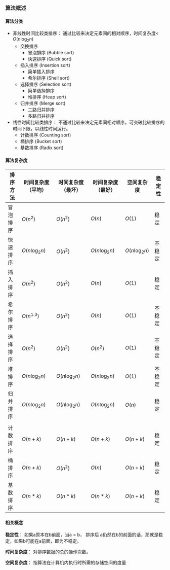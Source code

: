 ### 算法概述

#### 算法分类

- 非线性时间比较类排序： 通过比较来决定元素间的相对顺序，时间复杂度< $O(n\log_2n)$
  - 交换排序
    - 冒泡排序 (Bubble sort)
    - 快速排序 (Quick sort)
  - 插入排序 (Insertion sort)
    - 简单插入排序 
    - 希尔排序 (Shell sort)
  - 选择排序 (Selection sort)
    - 简单选择排序
    - 堆排序 (Heap sort)
  - 归并排序 (Merge sort)
    - 二路归并排序 
    - 多路归并排序 
- 线性时间比较类排序： 不通过比较来决定元素间相对顺序，可突破比较排序的时间下限，以线性时间运行。
  - 计数排序 (Counting sort)
  - 桶排序 (Bucket sort)
  - 基数排序 (Radix sort)

#### 算法复杂度

| 排序方法 | 时间复杂度（平均） | 时间复杂度（最坏） | 时间复杂度（最好） | 空间复杂度    | 稳定性 |
| -------- | ------------------ | ------------------ | ------------------ | ------------- | ------ |
| 冒泡排序 | $O(n^2)$           | $O(n^2)$           | $O(n)$             | $O(1)$        | 稳定   |
| 快速排序 | $O(n\log_2n)$      | $O(n^2)$           | $O(n\log_2n)$      | $O(n\log_2n)$ | 不稳定 |
| 插入排序 | $O(n^2)$           | $O(n^2)$           | $O(n)$             | $O(1)$        | 稳定   |
| 希尔排序 | $O(n^{1.3})$       | $O(n^2)$           | $O(n)$             | $O(1)$        | 不稳定 |
| 选择排序 | $O(n^2)$           | $O(n^2)$           | $O(n^2)$           | $O(1)$        | 不稳定 |
| 堆排序   | $O(n\log_2n)$      | $O(n\log_2n)$      | $O(n\log_2n)$      | $O(1)$        | 不稳定 |
| 归并排序 | $O(n\log_2n)$      | $O(n\log_2n)$      | $O(n\log_2n)$      | $O(n)$        | 稳定   |
|          |                    |                    |                    |               |        |
| 计数排序 | $O(n+k)$           | $O(n+k)$           | $O(n+k)$           | $O(n+k)$      | 稳定   |
| 桶排序   | $O(n+k)$           | $O(n^2)$           | $O(n)$             | $O(n+k)$      | 稳定   |
| 基数排序 | $O(n*k)$           | $O(n*k)$           | $O(n*k)$           | $O(n+k)$      | 稳定   |

#### 相关概念

**稳定性**： 如果a原本在b前面，当a = b， 排序后 a仍然在b的前面的话，那就是稳定，如果b可能在a前面，即为不稳定。

**时间复杂度**： 对排序数据的总的操作次数。

**空间复杂度**： 指算法在计算机内执行时所需的存储空间的度量